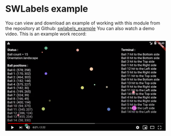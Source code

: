 # SWLabels example

You can view and download an example of working with this module from the repository
at Github: [swlabels_example](https://github.com/iLnaar/swlabels_example)
You can also watch a demo video. This is an example work record:

[![Watch the video](assets/Video.PNG)](https://youtu.be/DQN3YOOF1pk)

